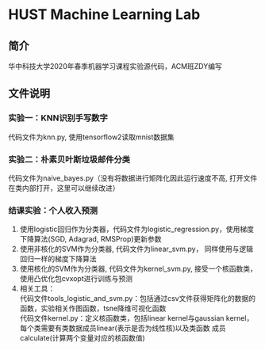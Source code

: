 # HUST Machine Learning Lab
## 简介
华中科技大学2020年春季机器学习课程实验源代码，ACM班ZDY编写
## 文件说明
### 实验一：KNN识别手写数字  
代码文件为knn.py, 使用tensorflow2读取mnist数据集
### 实验二：朴素贝叶斯垃圾邮件分类
代码文件为naive_bayes.py（没有将数据进行矩阵化因此运行速度不高, 打开文件在类内部打开，这里可以继续改进）
### 结课实验：个人收入预测
1. 使用logistic回归作为分类器，代码文件为logistic_regression.py，使用梯度下降算法(SGD, Adagrad, RMSProp)更新参数
2. 使用非核化的SVM作为分类器, 代码文件为linear_svm.py， 同样使用与逻辑回归一样的梯度下降算法
3. 使用核化的SVM作为分类器, 代码文件为kernel_svm.py, 接受一个核函数类，使用凸优化包cvxopt进行训练与预测
4. 相关工具：  
   代码文件tools_logistic_and_svm.py：包括通过csv文件获得矩阵化的数据的函数，实验相关作图函数，tsne降维可视化函数   
   代码文件kernel.py：定义核函数类，包括linear kernel与gaussian kernel，每个类需要有类数据成员linear(表示是否为线性核)以及类函数
   成员calculate(计算两个变量对应的核函数值)